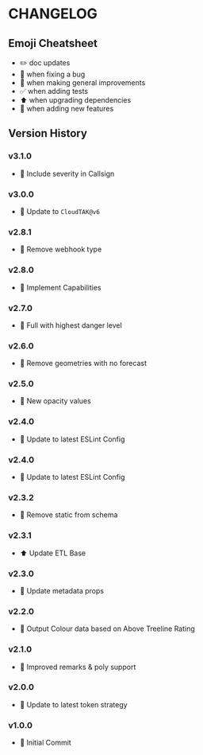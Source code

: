 # CHANGELOG

## Emoji Cheatsheet
- :pencil2: doc updates
- :bug: when fixing a bug
- :rocket: when making general improvements
- :white_check_mark: when adding tests
- :arrow_up: when upgrading dependencies
- :tada: when adding new features

## Version History

### v3.1.0

- :tada: Include severity in Callsign

### v3.0.0

- :tada: Update to `CloudTAK@v6`

### v2.8.1

- :bug: Remove webhook type

### v2.8.0

- :tada: Implement Capabilities

### v2.7.0

- :tada: Full with highest danger level

### v2.6.0

- :rocket: Remove geometries with no forecast

### v2.5.0

- :rocket: New opacity values

### v2.4.0

- :rocket: Update to latest ESLint Config

### v2.4.0

- :rocket: Update to latest ESLint Config

### v2.3.2

- :bug: Remove static from schema

### v2.3.1

- :arrow_up: Update ETL Base

### v2.3.0

- :rocket: Update metadata props

### v2.2.0

- :rocket: Output Colour data based on Above Treeline Rating

### v2.1.0

- :rocket: Improved remarks & poly support

### v2.0.0

- :rocket: Update to latest token strategy

### v1.0.0

- :tada: Initial Commit
